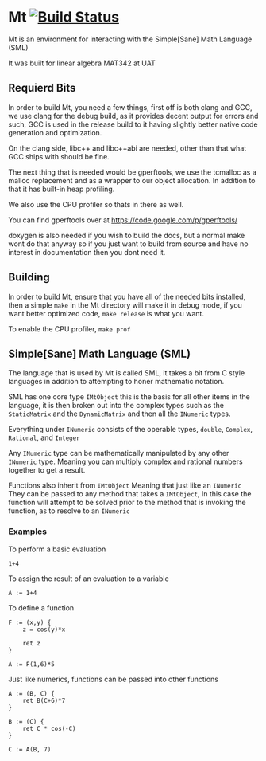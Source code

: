 # Mt [![Build Status](https://travis-ci.org/XAMPP/Mt.svg)](https://travis-ci.org/XAMPP/Mt)
Mt is an environment for interacting with the Simple[Sane] Math Language (SML)

It was built for linear algebra MAT342 at UAT


## Requierd Bits
In order to build Mt, you need a few things, first off is both clang and GCC, we use clang for the debug build, as it provides decent output for errors and such, GCC is used in the release build to it having slightly better native code generation and optimization.

On the clang side, libc++ and libc++abi are needed, other than that what GCC ships with should be fine.

The next thing that is needed would be gperftools, we use the tcmalloc as a malloc replacement and as a wrapper to our object allocation. In addition to that it has built-in heap profiling.

We also use the CPU profiler so thats in there as well.

You can find gperftools over at https://code.google.com/p/gperftools/

doxygen is also needed if you wish to build the docs, but a normal make wont do that anyway so if you just want to build from source and have no interest in documentation then you dont need it.

## Building

In order to build Mt, ensure that you have all of the needed bits installed, then a simple `make` in the Mt directory will make it in debug mode, if you want better optimized code, `make release` is what you want.

To enable the CPU profiler, `make prof`

## Simple[Sane] Math Language (SML)
The language that is used by Mt is called SML, it takes a bit from C style languages in addition to attempting to honer mathematic notation.

SML has one core type `IMtObject` this is the basis for all other items in the language, it is then broken out into the complex types such as the `StaticMatrix` and the `DynamicMatrix` and then all the `INumeric` types.

Everything under `INumeric` consists of the operable types, `double`, `Complex`, `Rational`, and `Integer`

Any `INumeric` type can be mathematically manipulated by any other `INumeric` type. Meaning you can multiply complex and rational numbers together to get a result.


Functions also inherit from `IMtObject` Meaning that just like an `INumeric` They can be passed to any method that takes a `IMtObject`, In this case the function will attempt to be solved prior to the method that is invoking the function, as to resolve to an `INumeric`


### Examples

To perform a basic evaluation

```
1+4
```

To assign the result of an evaluation to a variable

```
A := 1+4
```

To define a function

```
F := (x,y) {
	z = cos(y)*x

	ret z
}

A := F(1,6)*5

```

Just like numerics, functions can be passed into other functions

```
A := (B, C) {
	ret B(C+6)*7
}

B := (C) {
	ret C * cos(-C)
}

C := A(B, 7)

```

